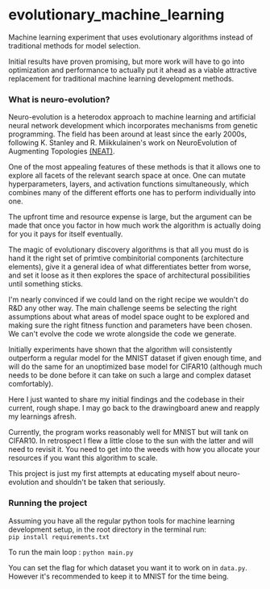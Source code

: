 # evolutionary_machine_learning
Machine learning experiment that uses evolutionary algorithms instead of traditional methods for model selection.

Initial results have proven promising, but more work will have to go into optimization and performance to actually put it ahead as a viable attractive replacement for traditional machine learning development methods. 

### What is neuro-evolution? 

Neuro-evolution is a heterodox approach to machine learning and artificial neural network development which incorporates mechanisms from genetic programming. The field has been around at least since the early 2000s, following K. Stanley and R. Miikkulainen's work on NeuroEvolution of Augmenting Topologies [(NEAT)](https://nn.cs.utexas.edu/downloads/papers/stanley.ec02.pdf).

One of the most appealing features of these methods is that it allows one to explore all facets of the relevant search space at once. One can mutate hyperparameters, layers, and activation functions simultaneously, which combines many of the different efforts one has to perform individually into one. 

The upfront time and resource expense is large, but the argument can be made that once you factor in how much work the algorithm is actually doing for you it pays for itself eventually. 

The magic of evolutionary discovery algorithms is that all you must do is hand it the right set of primtive combinitorial components (architecture elements), give it a general idea of what differentiates better from worse, and set it loose as it then explores the space of architectural possibilities until something sticks. 

I'm nearly convinced if we could land on the right recipe we wouldn't do R&D any other way. The main challenge seems be selecting the right assumptions about what areas of model space ought to be explored and making sure the right fitness function and parameters have been chosen. We can't evolve the code we wrote alongside the code we generate.

Initially experiments have shown that the algorithm will consistently outperform a regular model for the MNIST dataset if given enough time, and will do the same for an unoptimized base model for CIFAR10 (although much needs to be done before it can take on such a large and complex dataset comfortably). 

Here I just wanted to share my initial findings and the codebase in their current, rough shape. I may go back to the drawingboard anew and reapply my learnings afresh. 

Currently, the program works reasonably well for MNIST but will tank on CIFAR10. In retrospect I flew a little close to the sun with the latter and will need to revisit it. You need to get into the weeds with how you allocate your resources if you want this algorithm to scale. 

This project is just my first attempts at educating myself about neuro-evolution and shouldn't be taken that seriously.

### Running the project
Assuming you have all the regular python tools for machine learning development setup, in the root directory in the terminal run:  
```pip install requirements.txt```

To run the main loop : ```python main.py```

You can set the flag for which dataset you want it to work on in ```data.py```. However it's recommended to keep it to MNIST for the time being.  
